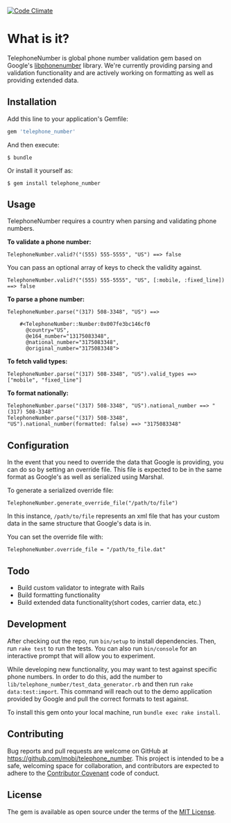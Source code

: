 [![Code Climate](https://codeclimate.com/github/mobi/telephone_number/badges/gpa.svg)](https://codeclimate.com/github/mobi/telephone_number)

# What is it?

TelephoneNumber is global phone number validation gem based on Google's [libphonenumber](https://github.com/googlei18n/libphonenumber) library. We're currently providing parsing and validation functionality and are actively working on formatting as well as providing extended data.

## Installation

Add this line to your application's Gemfile:

```ruby
gem 'telephone_number'
```

And then execute:

    $ bundle

Or install it yourself as:

    $ gem install telephone_number

## Usage

TelephoneNumber requires a country when parsing and validating phone numbers.

**To validate a phone number:**

    TelephoneNumber.valid?("(555) 555-5555", "US") ==> false

You can pass an optional array of keys to check the validity against.

    TelephoneNumber.valid?("(555) 555-5555", "US", [:mobile, :fixed_line]) ==> false

**To parse a phone number:**

    TelephoneNumber.parse("(317) 508-3348", "US") ==>

        #<TelephoneNumber::Number:0x007fe3bc146cf0
          @country="US",
          @e164_number="13175083348",
          @national_number="3175083348",
          @original_number="3175083348">

**To fetch valid types:**

    TelephoneNumber.parse("(317) 508-3348", "US").valid_types ==>  ["mobile", "fixed_line"]

**To format nationally:**

    TelephoneNumber.parse("(317) 508-3348", "US").national_number ==> "(317) 508-3348"
    TelephoneNumber.parse("(317) 508-3348", "US").national_number(formatted: false) ==> "3175083348"

## Configuration

In the event that you need to override the data that Google is providing, you can do so by setting an override file. This file is expected to be in the same format as Google's as well as serialized using Marshal.

To generate a serialized override file:

    TelephoneNumber.generate_override_file("/path/to/file")

In this instance, `/path/to/file` represents an xml file that has your custom data in the same structure that Google's data is in.

You can set the override file with:

    TelephoneNumber.override_file = "/path/to_file.dat"

## Todo

- Build custom validator to integrate with Rails
- Build formatting functionality
- Build extended data functionality(short codes, carrier data, etc.)

## Development

After checking out the repo, run `bin/setup` to install dependencies. Then, run `rake test` to run the tests. You can also run `bin/console` for an interactive prompt that will allow you to experiment.

While developing new functionality, you may want to test against specific phone numbers. In order to do this, add the number to `lib/telephone_number/test_data_generator.rb` and then run `rake data:test:import`. This command will reach out to the demo application provided by Google and pull the correct formats to test against.

To install this gem onto your local machine, run `bundle exec rake install`.

## Contributing

Bug reports and pull requests are welcome on GitHub at https://github.com/mobi/telephone_number. This project is intended to be a safe, welcoming space for collaboration, and contributors are expected to adhere to the [Contributor Covenant](http://contributor-covenant.org) code of conduct.


## License

The gem is available as open source under the terms of the [MIT License](http://opensource.org/licenses/MIT).

